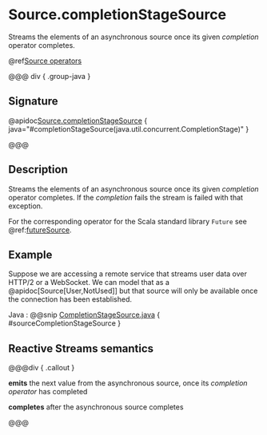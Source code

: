 # Source.completionStageSource

Streams the elements of an asynchronous source once its given *completion* operator completes.

@ref[Source operators](../index.md#source-operators)

@@@ div { .group-java }

## Signature

@apidoc[Source.completionStageSource](Source$) { java="#completionStageSource(java.util.concurrent.CompletionStage)" }

@@@

## Description

Streams the elements of an asynchronous source once its given *completion* operator completes.
If the *completion* fails the stream is failed with that exception.

For the corresponding operator for the Scala standard library `Future` see @ref:[futureSource](futureSource.md).

## Example

Suppose we are accessing a remote service that streams user data over HTTP/2 or a WebSocket. We can model that 
as a @apidoc[Source[User,NotUsed]] but that source will only be available once the connection has been established.

Java
: @@snip [CompletionStageSource.java](/gemini-docs/src/test/java/jdocs/stream/operators/source/CompletionStageSource.java) { #sourceCompletionStageSource }

## Reactive Streams semantics

@@@div { .callout }

**emits** the next value from the asynchronous source, once its *completion operator* has completed

**completes** after the asynchronous source completes

@@@
